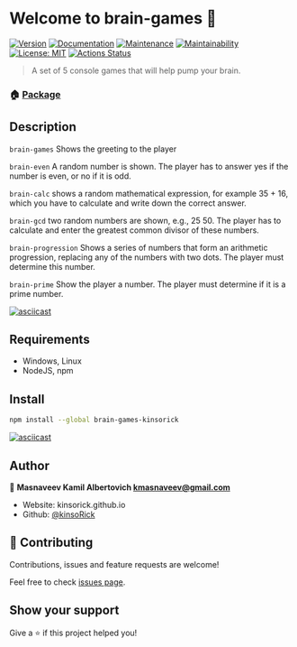# Welcome to brain-games 👋
[![Version](https://img.shields.io/npm/v/brain-games-kinsorick.svg)](https://www.npmjs.com/package/brain-games-kinsorick)
[![Documentation](https://img.shields.io/badge/documentation-yes-brightgreen.svg)](https://github.com/kinsoRick/frontend-project-44#readme)
[![Maintenance](https://img.shields.io/badge/Maintained%3F-yes-green.svg)](https://github.com/kinsoRick/frontend-project-44/graphs/commit-activity)
[![Maintainability](https://api.codeclimate.com/v1/badges/90f6ca671047834475ff/maintainability)](https://codeclimate.com/github/kinsoRick/frontend-project-44/maintainability)
[![License: MIT](https://img.shields.io/github/license/kinsoRick/frontend-project-44)](https://github.com/kinsoRick/frontend-project-44#license)
[![Actions Status](https://github.com/kinsoRick/frontend-project-44/workflows/hexlet-check/badge.svg)](https://github.com/kinsoRick/frontend-project-44/actions)

> A set of 5 console games that will help pump your brain.

### 🏠 [Package](https://www.npmjs.com/package/brain-games-kinsorick)

## Description

`brain-games`
Shows the greeting to the player

`brain-even`
A random number is shown. The player has to answer yes if the number is even, or no if it is odd.

`brain-calc`
shows a random mathematical expression, for example 35 + 16, which you have to calculate and write down the correct answer.

`brain-gcd`
two random numbers are shown, e.g., 25 50. The player has to calculate and enter the greatest common divisor of these numbers.

`brain-progression`
Shows a series of numbers that form an arithmetic progression, replacing any of the numbers with two dots. The player must determine this number.

`brain-prime`
Show the player a number. The player must determine if it is a prime number.

[![asciicast](https://asciinema.org/a/Qk7nwTbJ9ObvQy7VHqnqJ3OUQ.svg)](https://asciinema.org/a/Qk7nwTbJ9ObvQy7VHqnqJ3OUQ)

## Requirements
- Windows, Linux
- NodeJS, npm

## Install

```sh
npm install --global brain-games-kinsorick
```

[![asciicast](https://asciinema.org/a/EjJzyCL4natHITOoB1TspcbMf.svg)](https://asciinema.org/a/EjJzyCL4natHITOoB1TspcbMf)

## Author

👤 **Masnaveev Kamil Albertovich <kmasnaveev@gmail.com>**

* Website: kinsorick.github.io
* Github: [@kinsoRick](https://github.com/kinsoRick)

## 🤝 Contributing

Contributions, issues and feature requests are welcome!

Feel free to check [issues page](https://github.com/kinsoRick/frontend-project-44/issues). 

## Show your support

Give a ⭐️ if this project helped you!